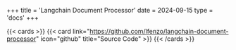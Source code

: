 +++
title = 'Langchain Document Processor'
date = 2024-09-15
type = 'docs'
+++

{{< cards >}}
  {{< card link="https://github.com/lfenzo/langchain-document-processor" icon="github" title="Source Code" >}}
{{< /cards >}}
